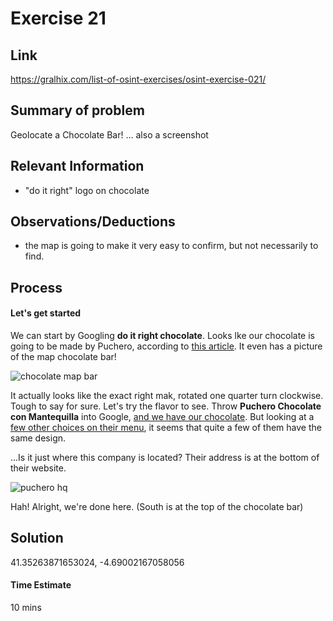 # Exercise 21

## Link
https://gralhix.com/list-of-osint-exercises/osint-exercise-021/

## Summary of problem

Geolocate a Chocolate Bar! ... also a screenshot

## Relevant Information

- "do it right" logo on chocolate


## Observations/Deductions
- the map is going to make it very easy to confirm, but not necessarily to find.

## Process

#### Let's get started
We can start by Googling **do it right chocolate**. Looks lke our chocolate is going to be made by Puchero, according to [this article](https://www.theguardian.com/food/2022/jun/05/notes-on-chocolate-bonkers-bars-that-hit-the-spot). It even has a picture of the map chocolate bar!

![chocolate map bar](https://i.guim.co.uk/img/media/5735e83155c1fbf456e7b70a361fb81915b01a11/0_101_1580_1044/master/1580.jpg?width=620&dpr=2&s=none)

It actually looks like the exact right mak, rotated one quarter turn clockwise. Tough to say for sure. Let's try the flavor to see. Throw **Puchero Chocolate con Mantequilla** into Google, [and we have our chocolate](https://somospuchero.com/producto/butter-55-chocolate-con-mantequilla/). But looking at a [few other choices on their menu](https://somospuchero.com/categoria-producto/chocolate/), it seems that quite a few of them have the same design.

...Is it just where this company is located? Their address is at the bottom of their website.

![puchero hq](https://i.imgur.com/D5kU2NE.png)

Hah! Alright, we're done here. (South is at the top of the chocolate bar)


## Solution

41.35263871653024, -4.69002167058056

#### Time Estimate
10 mins